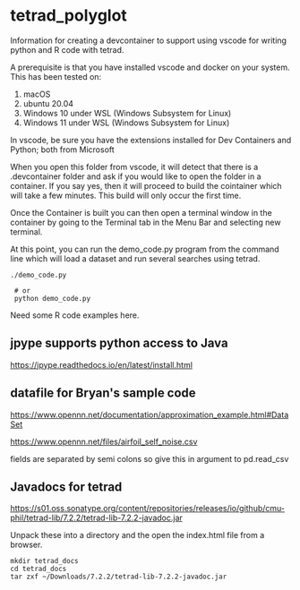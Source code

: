 # tetrad_polyglot

Information for creating a devcontainer to support using vscode for 
writing python and R code with tetrad.

A prerequisite is that you have installed vscode and docker on your system. 
This has been tested on:
1. macOS 
2. ubuntu 20.04
3. Windows 10 under WSL (Windows Subsystem for Linux)
4. Windows 11 under WSL (Windows Subsystem for Linux)

In vscode, be sure you have the extensions installed for Dev Containers and Python; both from Microsoft

When you open this folder from vscode, it will detect that there is a .devcontainer folder and ask if you would like to open the folder in a container.  If you say yes, then it will proceed to build the cointainer which will take a few minutes. This build will only occur the first time.  

Once the Container is built you can then open a terminal window in the container by going to the Terminal tab in the Menu Bar and selecting new terminal.  

At this point, you can run the demo_code.py program from the command line which will
load a dataset and run several searches using tetrad.

```
./demo_code.py
 
 # or
 python demo_code.py

```

Need some R code examples here.

## jpype supports python access to Java

https://jpype.readthedocs.io/en/latest/install.html


## datafile for Bryan's sample code
https://www.opennn.net/documentation/approximation_example.html#DataSet

https://www.opennn.net/files/airfoil_self_noise.csv

fields are separated by semi colons so give this in argument to pd.read_csv

## Javadocs for tetrad

https://s01.oss.sonatype.org/content/repositories/releases/io/github/cmu-phil/tetrad-lib/7.2.2/tetrad-lib-7.2.2-javadoc.jar

Unpack these into a directory and the open the index.html file from a browser.

```
mkdir tetrad_docs
cd tetrad_docs
tar zxf ~/Downloads/7.2.2/tetrad-lib-7.2.2-javadoc.jar
```

